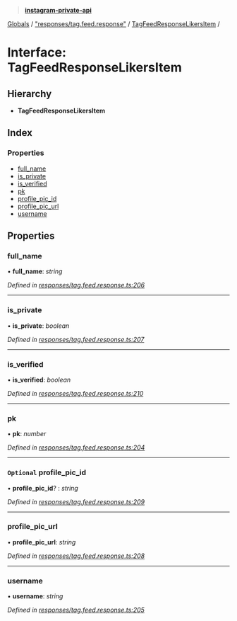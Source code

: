 > **[instagram-private-api](../README.md)**

[Globals](../README.md) / ["responses/tag.feed.response"](../modules/_responses_tag_feed_response_.md) / [TagFeedResponseLikersItem](_responses_tag_feed_response_.tagfeedresponselikersitem.md) /

# Interface: TagFeedResponseLikersItem

## Hierarchy

* **TagFeedResponseLikersItem**

## Index

### Properties

* [full_name](_responses_tag_feed_response_.tagfeedresponselikersitem.md#full_name)
* [is_private](_responses_tag_feed_response_.tagfeedresponselikersitem.md#is_private)
* [is_verified](_responses_tag_feed_response_.tagfeedresponselikersitem.md#is_verified)
* [pk](_responses_tag_feed_response_.tagfeedresponselikersitem.md#pk)
* [profile_pic_id](_responses_tag_feed_response_.tagfeedresponselikersitem.md#optional-profile_pic_id)
* [profile_pic_url](_responses_tag_feed_response_.tagfeedresponselikersitem.md#profile_pic_url)
* [username](_responses_tag_feed_response_.tagfeedresponselikersitem.md#username)

## Properties

###  full_name

• **full_name**: *string*

*Defined in [responses/tag.feed.response.ts:206](https://github.com/dilame/instagram-private-api/blob/e9c516c/src/responses/tag.feed.response.ts#L206)*

___

###  is_private

• **is_private**: *boolean*

*Defined in [responses/tag.feed.response.ts:207](https://github.com/dilame/instagram-private-api/blob/e9c516c/src/responses/tag.feed.response.ts#L207)*

___

###  is_verified

• **is_verified**: *boolean*

*Defined in [responses/tag.feed.response.ts:210](https://github.com/dilame/instagram-private-api/blob/e9c516c/src/responses/tag.feed.response.ts#L210)*

___

###  pk

• **pk**: *number*

*Defined in [responses/tag.feed.response.ts:204](https://github.com/dilame/instagram-private-api/blob/e9c516c/src/responses/tag.feed.response.ts#L204)*

___

### `Optional` profile_pic_id

• **profile_pic_id**? : *string*

*Defined in [responses/tag.feed.response.ts:209](https://github.com/dilame/instagram-private-api/blob/e9c516c/src/responses/tag.feed.response.ts#L209)*

___

###  profile_pic_url

• **profile_pic_url**: *string*

*Defined in [responses/tag.feed.response.ts:208](https://github.com/dilame/instagram-private-api/blob/e9c516c/src/responses/tag.feed.response.ts#L208)*

___

###  username

• **username**: *string*

*Defined in [responses/tag.feed.response.ts:205](https://github.com/dilame/instagram-private-api/blob/e9c516c/src/responses/tag.feed.response.ts#L205)*